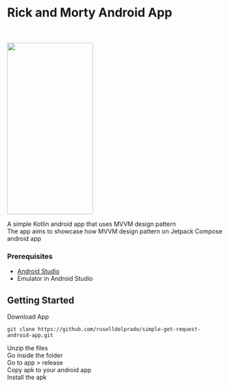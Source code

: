 # Rick and Morty Android App<br><br>

<img src="https://github.com/user-attachments/assets/8ff29518-780d-4b85-a322-bbb0e1dff500" width="200px" height="400px">

A simple Kotlin android app that uses MVVM design pattern <br>
The app aims to showcase how MVVM design pattern on Jetpack Compose android app <br>


### Prerequisites
- [Android Studio](https://developer.android.com/studio)
- Emulator in Android Studio

## Getting Started
Download App
```
git clone https://github.com/ruselldelprado/simple-get-request-android-app.git
```
Unzip the files <br>
Go inside the folder<br>
Go to app > release<br>
Copy apk to your android app<br>
Install the apk
